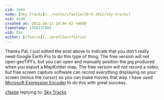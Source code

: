 ```yaml
---
cid: 1644
node: [Sky Tracks](../notes/cfastie/10-6-2012/sky-tracks)
nid: 4240
created_at: 2012-10-13 14:04:42 +0000
timestamp: 1350137082
uid: 554
author: [cfastie](../profile/cfastie)
---
```


Thanks Pat.  I just edited the post above to indicate that you don't really need Google Earth Pro to do this type of thing.  The free version will not open geoTIFFs, but you can open and manually position the jpg produced when you export a MapKnitter map. The free version will not record a video, but free screen capture software can record everything displaying on your screen (minus the cursor) so you can make movies that way. I have used [Microsoft Expression Encoder](http://www.microsoft.com/expression/products/Encoder4_Overview.aspx) to do this with great success.

[cfastie](../profile/cfastie) replying to: [Sky Tracks](../notes/cfastie/10-6-2012/sky-tracks)

